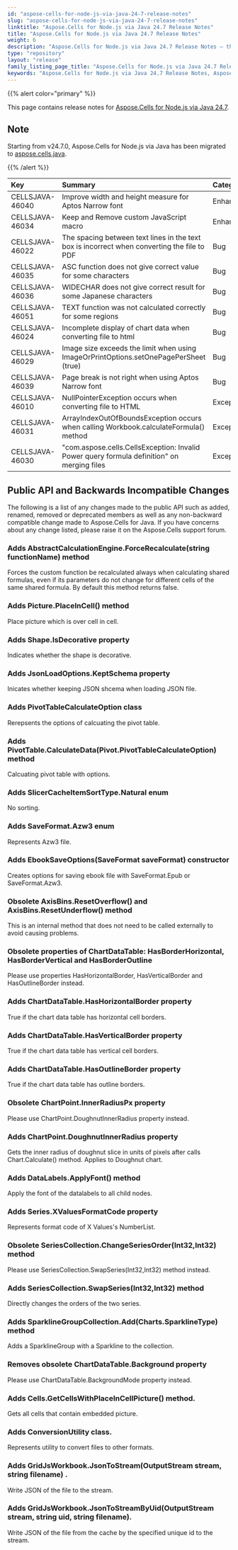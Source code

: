 ```yaml
---
id: "aspose-cells-for-node-js-via-java-24-7-release-notes"
slug: "aspose-cells-for-node-js-via-java-24-7-release-notes"
linktitle: "Aspose.Cells for Node.js via Java 24.7 Release Notes"
title: "Aspose.Cells for Node.js via Java 24.7 Release Notes"
weight: 6
description: "Aspose.Cells for Node.js via Java 24.7 Release Notes – the latest enhancements, new features, and fixes."
type: "repository"
layout: "release"
family_listing_page_title: "Aspose.Cells for Node.js via Java 24.7 Release Notes"
keywords: "Aspose.Cells for Node.js via Java 24.7 Release Notes, Aspose.Cells for Node.js via Java 24.7 updates and fixes"
---
```


{{% alert color="primary" %}}

This page contains release notes for [Aspose.Cells for Node.js via Java 24.7](https://releases.aspose.com/cells/nodejs/new-releases/aspose.cells-for-node.js-via-java-24.7/).

## Note
Starting from v24.7.0, Aspose.Cells for Node.js via Java has been migrated to [aspose.cells.java](https://www.npmjs.com/package/aspose.cells.java).

{{% /alert %}}

|**Key**|**Summary**|**Category**|
| :- | :- | :- |
|CELLSJAVA-46040|Improve width and height measure for Aptos Narrow font|Enhancement
|CELLSJAVA-46034|Keep and Remove custom JavaScript macro|Enhancement
|CELLSJAVA-46022|The spacing between text lines in the text box is incorrect when converting the file to PDF|Bug
|CELLSJAVA-46035|ASC function does not give correct value for some characters|Bug
|CELLSJAVA-46036|WIDECHAR does not give correct result for some Japanese characters|Bug
|CELLSJAVA-46051|TEXT function was not calculated correctly for some regions|Bug
|CELLSJAVA-46024|Incomplete display of chart data when converting file to html|Bug
|CELLSJAVA-46029|Image size exceeds the limit when using ImageOrPrintOptions.setOnePagePerSheet (true)|Bug
|CELLSJAVA-46039|Page break is not right when using Aptos Narrow font|Bug
|CELLSJAVA-46010|NullPointerException occurs when converting file to HTML|Exception
|CELLSJAVA-46031|ArrayIndexOutOfBoundsException occurs when calling Workbook.calculateFormula() method|Exception
|CELLSJAVA-46030|"com.aspose.cells.CellsException: Invalid Power query formula definition" on merging files|Exception

## **Public API and Backwards Incompatible Changes**

The following is a list of any changes made to the public API such as added, renamed, removed or deprecated members as well as any non-backward compatible change made to Aspose.Cells for Java. If you have concerns about any change listed, please raise it on the Aspose.Cells support forum.

### **Adds AbstractCalculationEngine.ForceRecalculate(string functionName) method**

Forces the custom function be recalculated always when calculating shared formulas, even if its parameters do not change for different cells of the same shared formula. By default this method returns false.

### **Adds Picture.PlaceInCell() method**

Place picture which is over cell in cell.

### **Adds Shape.IsDecorative property**

Indicates whether the shape is decorative.

### **Adds JsonLoadOptions.KeptSchema property**

Inicates whether keeping JSON shcema when loading JSON file.

### **Adds PivotTableCalculateOption class**

Rerepsents the options of calcuating the pivot table.

### **Adds PivotTable.CalculateData(Pivot.PivotTableCalculateOption) method**

Calcuating pivot table with options.

### **Adds SlicerCacheItemSortType.Natural enum**

No sorting.

### **Adds SaveFormat.Azw3 enum**

Represents Azw3 file.

### **Adds EbookSaveOptions(SaveFormat saveFormat) constructor**

Creates options for saving ebook file with SaveFormat.Epub or SaveFormat.Azw3.

### **Obsolete AxisBins.ResetOverflow() and AxisBins.ResetUnderflow() method**

This is an internal method that does not need to be called externally to avoid causing problems.

### **Obsolete properties of ChartDataTable: HasBorderHorizontal, HasBorderVertical and HasBorderOutline**

Please use properties HasHorizontalBorder, HasVerticalBorder and HasOutlineBorder instead.

### **Adds ChartDataTable.HasHorizontalBorder property**

True if the chart data table has horizontal cell borders.

### **Adds ChartDataTable.HasVerticalBorder property**

True if the chart data table has vertical cell borders.

### **Adds ChartDataTable.HasOutlineBorder property**

True if the chart data table has outline borders.

### **Obsolete ChartPoint.InnerRadiusPx property**

Please use ChartPoint.DoughnutInnerRadius property instead.

### **Adds ChartPoint.DoughnutInnerRadius property**

Gets the inner radius of doughnut slice in units of pixels after calls Chart.Calculate() method. Applies to Doughnut chart.

### **Adds DataLabels.ApplyFont() method**

Apply the font of the datalabels to all child nodes.

### **Adds Series.XValuesFormatCode property**

Represents format code of X Values's NumberList.

### **Obsolete SeriesCollection.ChangeSeriesOrder(Int32,Int32) method**

Please use SeriesCollection.SwapSeries(Int32,Int32) method instead.

### **Adds SeriesCollection.SwapSeries(Int32,Int32) method**

Directly changes the orders of the two series.

### **Adds SparklineGroupCollection.Add(Charts.SparklineType) method**

Adds a SparklineGroup with a Sparkline to the collection.

### **Removes obsolete ChartDataTable.Background property**

Please use ChartDataTable.BackgroundMode property instead.

### **Adds Cells.GetCellsWithPlaceInCellPicture() method.**

Gets all cells that contain embedded picture.

### **Adds ConversionUtility class.**

Represents utility to convert files to other formats.

### **Adds GridJsWorkbook.JsonToStream(OutputStream stream, string filename) .**

Write JSON of the file to the stream.

### **Adds GridJsWorkbook.JsonToStreamByUid(OutputStream stream, string uid, string filename).**

Write JSON of the file from the cache by the specified unique id to the stream.